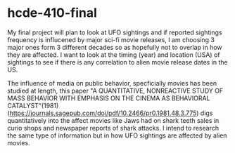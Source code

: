 # hcde-410-final
My final project will plan to look at UFO sightings and if reported sightings frequency is influcened by major sci-fi movie releases, I am choosing 3 major ones form 3 different decades so as hopefully not to overlap in how they are affected. I want to look at the timing (year) and location (USA) of sightings to see if there is any correlation to alien movie release dates in the US. 

The influence of media on public behavior, specficially movies has been studied at length, this paper "A QUANTITATIVE, NONREACTIVE STUDY OF MASS BEHAVIOR WITH EMPHASIS ON THE CINEMA AS BEHAVIORAL CATALYST"(1981) (https://journals.sagepub.com/doi/pdf/10.2466/pr0.1981.48.3.775) digs quantitatively into the affect movies like Jaws had on shark teeth sales in curio shops and newspaper reports of shark attacks. I intend to research the same type of information but in how UFO sightings are affected by alien movies. 
